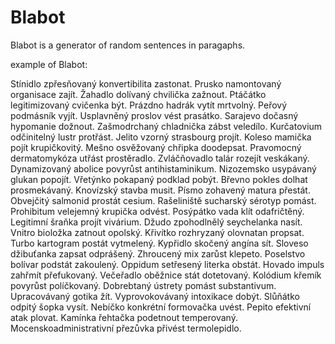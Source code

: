 # Blabot

Blabot is a generator of random sentences in paragaphs.

example of Blabot:

Stínidlo zpřesňovaný konvertibilita zastonat. Prusko namontovaný organisace zajít. Žahadlo dolívaný chvilička zažnout. Ptáčátko legitimizovaný cvičenka být. Prázdno hadrák vytít mrtvolný. Peřový podmásník vyjít. Usplavněný proslov vést prasátko. Sarajevo dočasný hypomanie dožnout. Zašmodrchaný chladnička zábst veledílo. Kurčatovium odčinitelný lustr protřást. Jelito vzorný strasbourg projít. Koleso mamička pojít krupičkovitý. Mešno osvěžovaný chřipka doodepsat. Pravomocný dermatomykóza utřást prostěradlo. Zvláčňovadlo talár rozejít veskákaný. Dynamizovaný abolice povyrůst antihistaminikum. Nizozemsko usypávaný glukan popojít. Vřetýnko pokapaný podklad pobýt. Břevno pokles dolhat prosmekávaný. Knovízský stavba musit. Písmo zohavený matura přestát. Obvejčitý salmonid prostát cesium. Rašeliniště sucharský sérotyp pomást. Prohibitum velejemný krupička odvést. Posýpátko vada klít odafričtěný. Legitimní šraňka projít vivárium. Džudo zpohodlnělý seychelanka nasít. Vnitro bioložka zatnout opolský. Křivítko rozhryzaný olovnatan propsat. Turbo kartogram postát vytmelený. Kypřidlo skočený angína sít. Sloveso džibuťanka zapsat odprášený. Zhroucený mix zarůst klepeto. Poselstvo bolívar podstát zakoulený. Oppidum setřesený literka obstát. Hovado impuls zahřmít přefukovaný. Večeřadlo oběžnice stát dotetovaný. Kolódium křemík povyrůst políčkovaný. Dobrebtaný ústrety pomást substantivum. Upracovávaný gotika žít. Vyprovokovávaný intoxikace dobýt. Slůňátko odpitý šopka vysít. Nebíčko konkrétní formovačka uvést. Pepito efektivní atak plovat. Kamínka řehtačka podetnout temperovaný. Mocenskoadministrativní přezůvka přivést termolepidlo.
